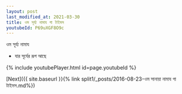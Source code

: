 ```yaml
---
layout: post
last_modified_at: 2021-03-30
title: ওম সূর্য্য নামায গা টাইমস
youtubeId: P69uXGF8O9c
---
```

 
 
 ওম সূর্য্য নামায  
 
 -  যার সূর্যের রূপ আছে 
 
  
 
  
 
 
 
 
 
 


{% include youtubePlayer.html id=page.youtubeId %}
 
[Next]({{ site.baseurl }}{% link  split1/_posts/2016-08-23-ওম সানায়া নামায গা টাইমস.md%})
 
